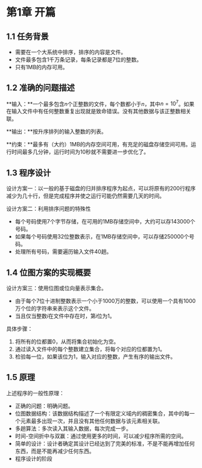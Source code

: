 # 第1章 开篇

## 1.1 任务背景

- 需要在一个大系统中排序，排序的内容是文件。
- 文件最多包含1千万条记录，每条记录都是7位的整数。
- 只有1MB的内存可用。

## 1.2 准确的问题描述 

**输入：**一个最多包含$n$个正整数的文件，每个数都小于$n$，其中$n=10^7$。如果在输入文件中有任何整数重复出现就是致命错误。没有其他数据与该正整数相关联。

**输出：**按升序排列的输入整数的列表。

**约束：**最多有（大约）1MB的内存空间可用，有充足的磁盘存储空间可用。运行时间最多几分钟，运行时间为10秒就不需要进一步优化了。

## 1.3 程序设计

设计方案一：以一般的基于磁盘的归并排序程序为起点，可以将原有的200行程序减少为几十行，但是完成程序并使之运行可能仍然需要几天的时间。

设计方案二：利用排序问题的特殊性
- 每个号码使用7个字节存储，在可用的1MB存储空间中，大约可以存143000个号码。
- 如果每个号码使用32位整数表示，在1MB存储空间中，可以存储250000个号码。
- 处理所有号码，需要遍历输入文件40趟。

## 1.4 位图方案的实现概要

设计方案三：使用位图或位向量表示集合。
- 由于每个7位十进制整数表示一个小于1000万的整数，可以使用一个具有1000万个位的字符串来表示这个文件。
- 当且仅当整数$i$在文件中存在时，第$i$位为1。

具体步骤：
1. 将所有的位都置0，从而将集合初始化为空。
2. 通过读入文件中的每个整数建立集合，将每个对应的位都置为1。
3. 检验每一位，如果该位为1，输入对应的整数，产生有序的输出文件。

## 1.5 原理

上述程序的一般性原理：
- 正确的问题：明确问题。
- 位图数据结构：该数据结构描述了一个有限定义域内的稠密集合，其中的每一个元素最多出现一次，并且没有其他任何数据与该元素相关联。
- 多趟算法：多次读入其输入数据，每次完成一步。
- 时间-空间折中与双赢：通过使用更多的时间，可以减少程序所需的空间。
- 简单的设计：设计者确定其设计已经达到了完美的标准，不是不能再增加任何东西，而是不能再减少任何东西。
- 程序设计的阶段
